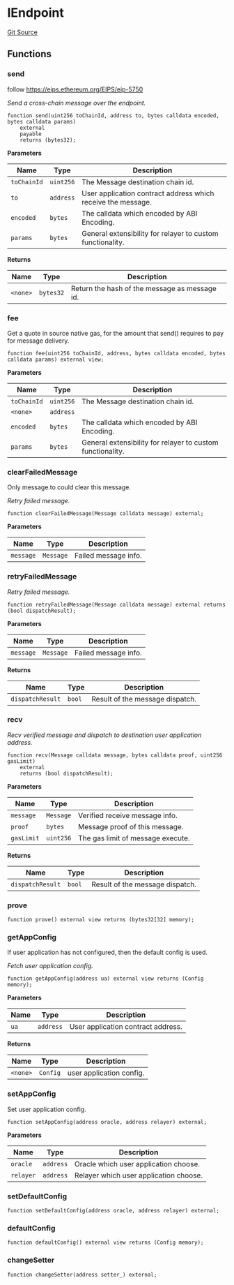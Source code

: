 # IEndpoint
[Git Source](https://github.com/darwinia-network/ORMP/blob/bfc33075bd9a7ec216d3d5b5407194e8cde9bd94/src/interfaces/IEndpoint.sol)


## Functions
### send

follow https://eips.ethereum.org/EIPS/eip-5750

*Send a cross-chain message over the endpoint.*


```solidity
function send(uint256 toChainId, address to, bytes calldata encoded, bytes calldata params)
    external
    payable
    returns (bytes32);
```
**Parameters**

|Name|Type|Description|
|----|----|-----------|
|`toChainId`|`uint256`|The Message destination chain id.|
|`to`|`address`|User application contract address which receive the message.|
|`encoded`|`bytes`|The calldata which encoded by ABI Encoding.|
|`params`|`bytes`|General extensibility for relayer to custom functionality.|

**Returns**

|Name|Type|Description|
|----|----|-----------|
|`<none>`|`bytes32`|Return the hash of the message as message id.|


### fee

Get a quote in source native gas, for the amount that send() requires to pay for message delivery.


```solidity
function fee(uint256 toChainId, address, bytes calldata encoded, bytes calldata params) external view;
```
**Parameters**

|Name|Type|Description|
|----|----|-----------|
|`toChainId`|`uint256`|The Message destination chain id.|
|`<none>`|`address`||
|`encoded`|`bytes`|The calldata which encoded by ABI Encoding.|
|`params`|`bytes`|General extensibility for relayer to custom functionality.|


### clearFailedMessage

Only message.to could clear this message.

*Retry failed message.*


```solidity
function clearFailedMessage(Message calldata message) external;
```
**Parameters**

|Name|Type|Description|
|----|----|-----------|
|`message`|`Message`|Failed message info.|


### retryFailedMessage

*Retry failed message.*


```solidity
function retryFailedMessage(Message calldata message) external returns (bool dispatchResult);
```
**Parameters**

|Name|Type|Description|
|----|----|-----------|
|`message`|`Message`|Failed message info.|

**Returns**

|Name|Type|Description|
|----|----|-----------|
|`dispatchResult`|`bool`|Result of the message dispatch.|


### recv

*Recv verified message and dispatch to destination user application address.*


```solidity
function recv(Message calldata message, bytes calldata proof, uint256 gasLimit)
    external
    returns (bool dispatchResult);
```
**Parameters**

|Name|Type|Description|
|----|----|-----------|
|`message`|`Message`|Verified receive message info.|
|`proof`|`bytes`|Message proof of this message.|
|`gasLimit`|`uint256`|The gas limit of message execute.|

**Returns**

|Name|Type|Description|
|----|----|-----------|
|`dispatchResult`|`bool`|Result of the message dispatch.|


### prove


```solidity
function prove() external view returns (bytes32[32] memory);
```

### getAppConfig

If user application has not configured, then the default config is used.

*Fetch user application config.*


```solidity
function getAppConfig(address ua) external view returns (Config memory);
```
**Parameters**

|Name|Type|Description|
|----|----|-----------|
|`ua`|`address`|User application contract address.|

**Returns**

|Name|Type|Description|
|----|----|-----------|
|`<none>`|`Config`|user application config.|


### setAppConfig

Set user application config.


```solidity
function setAppConfig(address oracle, address relayer) external;
```
**Parameters**

|Name|Type|Description|
|----|----|-----------|
|`oracle`|`address`|Oracle which user application choose.|
|`relayer`|`address`|Relayer which user application choose.|


### setDefaultConfig


```solidity
function setDefaultConfig(address oracle, address relayer) external;
```

### defaultConfig


```solidity
function defaultConfig() external view returns (Config memory);
```

### changeSetter


```solidity
function changeSetter(address setter_) external;
```

